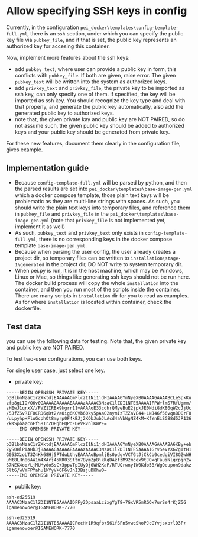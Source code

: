 # Allow specifying SSH keys in config

Currently, in the configuration `pei_docker\templates\config-template-full.yml`, there is an `ssh` section, under which you can specify the public key file via `pubkey_file`, and if that is set, the public key represents an authorized key for accesing this container.

Now, implement more features about the ssh keys:
- add `pubkey_text`, where user can provide a public key in  form, this conflicts with `pubkey_file`. If both are given, raise error. The given `pubkey_text` will be written into the system as authorized keys.
- add `privkey_text` and `privkey_file`, the private key to be imported as ssh key, can only specify one of them. If specified, the key will be imported as ssh key. You should recognize the key type and deal with that properly, and generate the public key automatically, also add the generated public key to authorized keys.
- note that, the given private kay and public key are NOT PAIRED, so do not assume such, the given public key should be added to authorized keys and your public key should be generated from private key.

For these new features, document them clearly in the configuration file, gives example.

## Implementation guide
- Because `config-template-full.yml` will be parsed by python, and then the parsed results are set into `pei_docker\templates\base-image-gen.yml` which a docker compose template, those plain text keys will be problematic as they are multi-line strings with spaces. As such, you should write the plain text keys into temporary files, and reference them in `pubkey_file` and `privkey_file` in the `pei_docker\templates\base-image-gen.yml` (note that `privkey_file` is not implemented yet, implement it as well)
- As such, `pubkey_text` and `privkey_text` only exists in `config-template-full.yml`, there is no corresponding keys in the docker compose template `base-image-gen.yml`.
- Because when parsing the user config, the user already creates a project dir, so temporary files can be written to `installation\stage-1\generated` in the project dir, DO NOT write to system temporary dir.
- When pei.py is run, it is in the host machine, which may be Windows, Linux or Mac, so things like generating ssh keys should not be run here. The docker build process will copy the whole `installation` into the container, and then you run most of the scripts inside the container. There are many scripts in `installation` dir for you to read as examples. As for where `installation` is located within container, check the dockerfile.

## Test data
you can use the following data for testing. Note that, the given private key and public key are NOT PAIRED.

To test two-user configurations, you can use both keys.

For single user case, just select one key.

- private key:

```text
-----BEGIN OPENSSH PRIVATE KEY-----
b3BlbnNzaC1rZXktdjEAAAAACmFlczI1Ni1jdHIAAAAGYmNyeXB0AAAAGAAAABCLeSpkKu
zfp8gLIO/O6v0GAAAAGAAAAAEAAAAzAAAAC3NzaC1lZDI1NTE5AAAAIFPW+lmS7RfUgmm/
zHEwJ1qrxX//PVZ1IRBx9kgrr11+AAAAoE33cdhrQMyeBuE2jpkJE0NdiGdK80qW2cJjUc
/5JfZSvRIF0CRD6qDt2/aOig6KQVb60ky5pAaO2nymIzTZZaVE44+LNJ46f56vqnBDQrFO
/uLpyhpHFluGcphOt8myrp0F4kBJj2KObJubJLAcd4aVbWgNZ4kM+KfYnEiSG88d5JR136
ZkKSpbazcnFf58IrZOPghEQPoFUeVRvnlKWPE=
-----END OPENSSH PRIVATE KEY-----
```

```text
-----BEGIN OPENSSH PRIVATE KEY-----
b3BlbnNzaC1rZXktdjEAAAAACmFlczI1Ni1jdHIAAAAGYmNyeXB0AAAAGAAAABA6KBy+eb
ZyS0HlPIAHbJj8AAAAGAAAAAEAAAAzAAAAC3NzaC1lZDI1NTE5AAAAIGrvSeVzXGZgItH1
G053XzoLT3Z4Kk68Hj5PTdwLthyEAAAAoBpmljEs0pdgvVCTGtJjCkCb0cedqiVI8GZwWH
uMt8LHn06AW1m4XArj45KR03Sttn7BymZpBjkKgDAzfzM92mcex9tJOxqFauiNlgcpjn2w
S7NEK4oo/LjMUMydoSsC+3ppvTpIUyQj0WH2KaP/RTUQrwny1W0Kdo5B/WgOeupon9dakz
5lt6/wVYFPYahu1kYyV+6F6vJnI3BsjuDKhw0=
-----END OPENSSH PRIVATE KEY-----
```

- publik key:
  
```text
ssh-ed25519 AAAAC3NzaC1lZDI1NTE5AAAAIDFFy2DpsaaLcixgYgT8+7GxVR5mRGOx7urSe4rKjZ5G igamenovoer@IGAMEWORK-7770
```

```text
ssh-ed25519 AAAAC3NzaC1lZDI1NTE5AAAAICPecH+1R9qfb+561fSFn5vwcSkoPJcGYvjsxb+lD3F+ igamenovoer@IGAMEWORK-7770
```